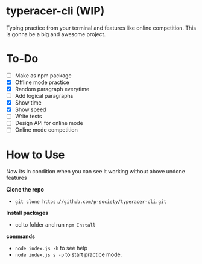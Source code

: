 # typeracer-cli (WIP)

Typing practice from your terminal and features like online competition.
This is gonna be a big and awesome project.

# To-Do

- [ ] Make as npm package
- [x] Offline mode practice
- [x] Random paragraph everytime
- [ ] Add logical paragraphs
- [x] Show time
- [x] Show speed
- [ ] Write tests
- [ ] Design API for online mode
- [ ] Online mode competition

# How to Use

Now its in condition when you can see it working without above undone features

**Clone the repo**

- `git clone https://github.com/p-society/typeracer-cli.git`

**Install packages**

- cd to folder and run `npm Install`

**commands**

- `node index.js -h` to see help
- `node index.js s -p` to start practice mode.
